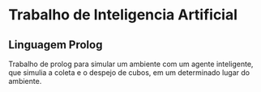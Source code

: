 # Trabalho de Inteligencia Artificial

## Linguagem Prolog

Trabalho de prolog para simular um ambiente com um agente inteligente, que simulia a coleta e o despejo de cubos, em um determinado lugar do ambiente.
